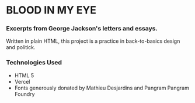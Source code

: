 # BLOOD IN MY EYE
### Excerpts from George Jackson's letters and essays.

Written in plain HTML, this project is a practice in back-to-basics design and politick.

### Technologies Used

- HTML 5
- Vercel
- Fonts generously donated by Mathieu Desjardins and Pangram Pangram Foundry